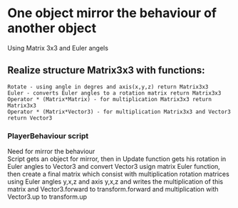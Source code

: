 # One object mirror the behaviour of another object
Using Matrix 3x3 and Euler angels
## Realize structure Matrix3x3 with functions: 
```
Rotate - using angle in degres and axis(x,y,z) return Matrix3x3
Euler - converts Euler angles to a rotation matrix return Matrix3x3
Operator * (Matrix*Matrix) - for multiplication Matrix3x3 return Matrix3x3
Operator * (Matrix*Vector3) - for multiplication Matrix3x3 and Vector3 return Vector3
```
### PlayerBehaviour script
Need for mirror the behaviour <br />
Script gets an object for mirror, then in Update function gets his rotation in Euler angles to Vector3 and convert Vector3 usign matrix Euler function, then create a final matrix which consist with multiplication rotation matrices using Euler angles y,x,z and axis y,x,z and writes the multiplication of this matrix and Vector3.forward to transform.forward and multiplication with Vector3.up to transform.up


